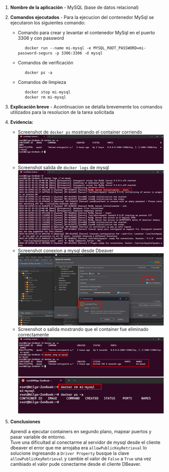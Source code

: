
1. **Nombre de la aplicación** - MySQL (base de datos relacional)

2. **Comandos ejecutados** - Para la ejecucion del contenedor MySql se ejecutaron los siguientes comando:
   - Comando para crear y levantar el contenedor MySql en el puerto 3306 y con password
     ```{bash, engine.opts='-l'}
        docker run --name mi-mysql -e MYSQL_ROOT_PASSWORD=mi-password-seguro -p 3306:3306 -d mysql
     ```
   - Comandos de verificación
     ```{bash, engine.opts='-l'}
        docker ps -a
     ```
   - Comandos de limpieza
     ```{bash, engine.opts='-l'}
        docker stop mi-mysql
        docker rm mi-mysql
     ```
3. **Explicación breve** - Acontinuacion se detalla brevemente los comandos utilizados para la resolucion de la tarea solicitada

4. **Evidencia:**
   - Screenshot de `docker ps` mostrando el container corriendo
     ![Container corriendo](screenshots/docker_ps.png)
   - Screenshot salida de `docker logs` de mysql
     ![log de mysql](screenshots/docker_log.png)
   - Screenshot conexion a mysql desde Dbeaver
     ![consumo desde un cliente](screenshots/dbeaver_ejecucion.png)
   - Screenshot o salida mostrando que el container fue eliminado correctamente
     ![detener el contenedor mysql](screenshots/docker_stop.png)
     ![eliminar el contenedor mysql](screenshots/docker_rm.png)

5. **Conclusiones**

    Aprendí a ejecutar containers en segundo plano, mapear puertos y pasar variable de entorno.<br>
    Tuve una dificultad al conectarme al servidor de mysql desde el cliente dbeaver el error que me arrojaba era                  `allowPublicKeyRetrieval` lo solucione ingresando a `Driver Property` busque la clave `allowPublicKeyRetrieval` y cambie      el valor de `False` a `True` una vez cambiado el valor pude conectarme desde el cliente DBeaver.



